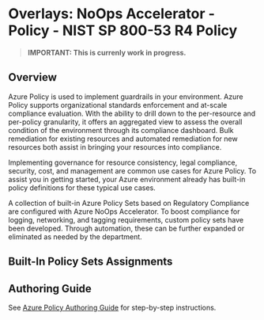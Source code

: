 # Overlays: NoOps Accelerator - Policy - NIST SP 800-53 R4 Policy

> **IMPORTANT: This is currenly work in progress.**

## Overview

Azure Policy is used to implement guardrails in your environment. Azure Policy supports organizational standards enforcement and at-scale compliance evaluation. With the ability to drill down to the per-resource and per-policy granularity, it offers an aggregated view to assess the overall condition of the environment through its compliance dashboard. Bulk remediation for existing resources and automated remediation for new resources both assist in bringing your resources into compliance.

Implementing governance for resource consistency, legal compliance, security, cost, and management are common use cases for Azure Policy. To assist you in getting started, your Azure environment already has built-in policy definitions for these typical use cases.

A collection of built-in Azure Policy Sets based on Regulatory Compliance are configured with Azure NoOps Accelerator. To boost compliance for logging, networking, and tagging requirements, custom policy sets have been developed. Through automation, these can be further expanded or eliminated as needed by the department.

## Built-In Policy Sets Assignments

## Authoring Guide

See [Azure Policy Authoring Guide](authoring-guide.md) for step-by-step instructions.

[nist80053r5Policyset]: https://docs.microsoft.com/azure/governance/policy/samples/nist-sp-800-53-r5
[asbPolicySet]: https://docs.microsoft.com/security/benchmark/azure/overview
[fedrampmPolicySet]: https://docs.microsoft.com/azure/governance/policy/samples/fedramp-moderate
[fedramphPolicySet]: https://docs.microsoft.com/azure/governance/policy/samples/fedramp-high